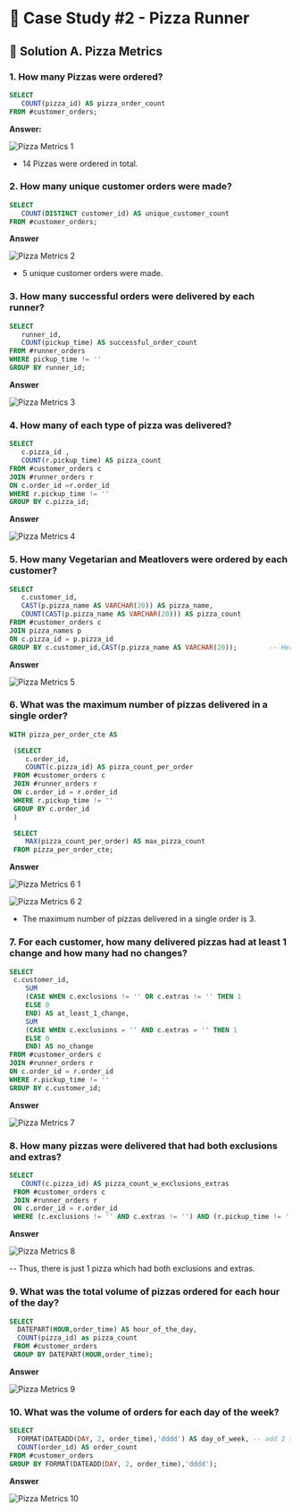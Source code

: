 # :pizza: Case Study #2 - Pizza Runner

## :memo: Solution A. Pizza Metrics

### 1. How many Pizzas were ordered?

````sql
SELECT 
   COUNT(pizza_id) AS pizza_order_count
FROM #customer_orders;
 ````
 **Answer:**
 
 
 ![Pizza Metrics 1](https://user-images.githubusercontent.com/96012488/187139840-1ee891f6-c891-4dfa-8275-5e703b996674.png)

 
 - 14 Pizzas were ordered in total. 
 
 ### 2. How many unique customer orders were made? 
 
 ````sql
 SELECT 
	COUNT(DISTINCT customer_id) AS unique_customer_count
 FROM #customer_orders;
 ````
 
 **Answer**
 
 ![Pizza Metrics 2](https://user-images.githubusercontent.com/96012488/187223705-a89831b2-f497-4451-ab3b-5503e9d4ab59.png)


-  5 unique customer orders were made.
 
 ### 3. How many successful orders were delivered by each runner?
 
 ````sql
 SELECT
	runner_id, 
	COUNT(pickup_time) AS successful_order_count
 FROM #runner_orders
 WHERE pickup_time != ''
 GROUP BY runner_id;
 ````
 
 **Answer**
 
 ![Pizza Metrics 3](https://user-images.githubusercontent.com/96012488/187222071-758047bb-116a-4180-944c-9811f6695439.png)

 
 ### 4. How many of each type of pizza was delivered?
 
 ````sql
 SELECT 
	c.pizza_id , 
	COUNT(r.pickup_time) AS pizza_count
 FROM #customer_orders c
 JOIN #runner_orders r
 ON c.order_id =r.order_id
 WHERE r.pickup_time != ''
 GROUP BY c.pizza_id;
 ````
 
 **Answer**
 
 ![Pizza Metrics 4](https://user-images.githubusercontent.com/96012488/187222284-440d594c-378e-4188-ae86-6fd4dd1dcff1.png)

 
 ### 5. How many Vegetarian and Meatlovers were ordered by each customer?
 
 ````sql
 SELECT
	c.customer_id, 
	CAST(p.pizza_name AS VARCHAR(20)) AS pizza_name,
	COUNT(CAST(p.pizza_name AS VARCHAR(20))) AS pizza_count
 FROM #customer_orders c
 JOIN pizza_names p                                                    
 ON c.pizza_id = p.pizza_id
 GROUP BY c.customer_id,CAST(p.pizza_name AS VARCHAR(20));        -- Here, pizza_name (TEXT) is cast as VARCHAR(20) to enable comparisons and calculations.
 ````
 
 **Answer**
 
 ![Pizza Metrics 5](https://user-images.githubusercontent.com/96012488/187222463-3e51d82b-f18c-4552-a546-0b505938199d.png)

 
### 6. What was the maximum number of pizzas delivered in a single order?

````sql
WITH pizza_per_order_cte AS

 (SELECT 
	c.order_id, 
	COUNT(c.pizza_id) AS pizza_count_per_order
 FROM #customer_orders c
 JOIN #runner_orders r
 ON c.order_id = r.order_id
 WHERE r.pickup_time != ''
 GROUP BY c.order_id
 )

 SELECT 
	MAX(pizza_count_per_order) AS max_pizza_count
 FROM pizza_per_order_cte;
 ````
 
 **Answer**
 
 ![Pizza Metrics 6 1](https://user-images.githubusercontent.com/96012488/187222656-2dd47996-39cb-4a9a-b158-485efb661744.png)

![Pizza Metrics 6 2](https://user-images.githubusercontent.com/96012488/187222773-49b81fab-68ba-427e-ba39-17f3b74f425c.png)

-  The maximum number of pizzas delivered in a single order is 3.

### 7. For each customer, how many delivered pizzas had at least 1 change and how many had no changes?

````sql
SELECT 
 c.customer_id,
	SUM
	(CASE WHEN c.exclusions != '' OR c.extras != '' THEN 1
	ELSE 0
	END) AS at_least_1_change,
	SUM
	(CASE WHEN c.exclusions = '' AND c.extras = '' THEN 1
	ELSE 0
	END) AS no_change
FROM #customer_orders c
JOIN #runner_orders r
ON c.order_id = r.order_id
WHERE r.pickup_time != ''
GROUP BY c.customer_id;
````
 
 **Answer**
 
 ![Pizza Metrics 7](https://user-images.githubusercontent.com/96012488/187222969-7d3e7995-d60d-4f94-866e-dc4966bbbcc6.png)


### 8. How many pizzas were delivered that had both exclusions and extras?

````sql
SELECT 
   COUNT(c.pizza_id) AS pizza_count_w_exclusions_extras
 FROM #customer_orders c
 JOIN #runner_orders r
 ON c.order_id = r.order_id
 WHERE (c.exclusions != '' AND c.extras != '') AND (r.pickup_time != '');
 ````
 
 **Answer**
 
 ![Pizza Metrics 8](https://user-images.githubusercontent.com/96012488/187223216-136799d2-fd60-4303-b698-79f547fb841d.png)

 
 -- Thus, there is just 1 pizza which had both exclusions and extras.

### 9. What was the total volume of pizzas ordered for each hour of the day?

````sql
SELECT 
  DATEPART(HOUR,order_time) AS hour_of_the_day,
  COUNT(pizza_id) as pizza_count
 FROM #customer_orders 
 GROUP BY DATEPART(HOUR,order_time);
 ````
 
 **Answer**
 
 ![Pizza Metrics 9](https://user-images.githubusercontent.com/96012488/187223368-77faea8c-36cd-4671-975d-2a80b22af75c.png)



### 10. What was the volume of orders for each day of the week?

````sql
SELECT 
  FORMAT(DATEADD(DAY, 2, order_time),'dddd') AS day_of_week, -- add 2 to adjust 1st day of the week as Monday
  COUNT(order_id) AS order_count
FROM #customer_orders
GROUP BY FORMAT(DATEADD(DAY, 2, order_time),'dddd');
 ````
 
 **Answer**
 
 ![Pizza Metrics 10](https://user-images.githubusercontent.com/96012488/187223486-1cbf4ec2-200e-40b8-b0f2-d28be93652b3.png)
